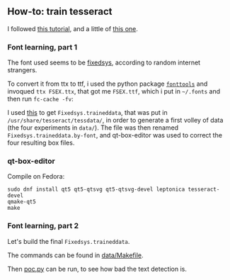 

## How-to: train tesseract
I followed [this tutorial](https://michaeljaylissner.com/posts/2012/02/11/adding-new-fonts-to-tesseract-3-ocr-engine),
and a little of [this one](http://pretius.com/how-to-prepare-training-files-for-tesseract-ocr-and-improve-characters-recognition/).


### Font learning, part 1
The font used seems to be [fixedsys](https://github.com/kika/fixedsys), according to random internet strangers.

To convert it from ttx to ttf, i used the python package [`fonttools`](https://github.com/fonttools/fonttools) and
invoqued `ttx FSEX.ttx`, that got me `FSEX.ttf`, which i put in `~/.fonts` and then run `fc-cache -fv`:

I used [this](http://ocr7.com) to get `Fixedsys.traineddata`, that was put in `/usr/share/tesseract/tessdata/`,
in order to generate a first volley of data (the four experiments in `data/`).
The file was then renamed `Fixedsys.traineddata.by-font`, and qt-box-editor
was used to correct the four resulting box files.


### qt-box-editor
Compile on Fedora:

    sudo dnf install qt5 qt5-qtsvg qt5-qtsvg-devel leptonica tesseract-devel
    qmake-qt5
    make


### Font learning, part 2
Let's build the final `Fixedsys.traineddata`.

The commands can be found in [data/Makefile](data/Makefile).

Then [poc.py](poc.py) can be run, to see how bad the text detection is.
